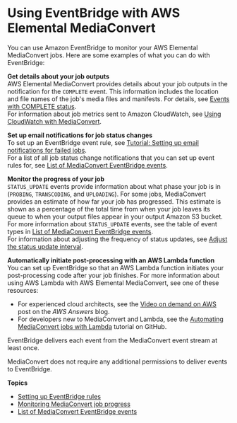 # Using EventBridge with AWS Elemental MediaConvert<a name="eventbridge_events"></a>

You can use Amazon EventBridge to monitor your AWS Elemental MediaConvert jobs\. Here are some examples of what you can do with EventBridge:

**Get details about your job outputs**  
AWS Elemental MediaConvert provides details about your job outputs in the notification for the `COMPLETE` event\. This information includes the location and file names of the job's media files and manifests\. For details, see [Events with COMPLETE status](ev_status_complete.md)\.  
For information about job metrics sent to Amazon CloudWatch, see [Using CloudWatch with MediaConvert](cloudwatch_metrics.md)\.

**Set up email notifications for job status changes**  
To set up an EventBridge event rule, see [Tutorial: Setting up email notifications for failed jobs](setting-up-cloudwatch-event-rules.md#mediaconvert_sns_tutorial)\.  
For a list of all job status change notifications that you can set up event rules for, see [List of MediaConvert EventBridge events](mediaconvert_event_list.md)\.

**Monitor the progress of your job**  
`STATUS_UPDATE` events provide information about what phase your job is in \(`PROBING`, `TRANSCODING`, and `UPLOADING`\)\. For some jobs, MediaConvert provides an estimate of how far your job has progressed\. This estimate is shown as a percentage of the total time from when your job leaves its queue to when your output files appear in your output Amazon S3 bucket\.  
For more information about `STATUS_UPDATE` events, see the table of event types in [List of MediaConvert EventBridge events](mediaconvert_event_list.md)\.  
For information about adjusting the frequency of status updates, see [Adjust the status update interval](adjusting-the-status-update-interval.md)\.

**Automatically initiate post\-processing with an AWS Lambda function**  
You can set up EventBridge so that an AWS Lambda function initiates your post\-processing code after your job finishes\. For more information about using AWS Lambda with AWS Elemental MediaConvert, see one of these resources:  
+ For experienced cloud architects, see the [Video on demand on AWS](https://aws.amazon.com/solutions/video-on-demand-on-aws/) post on the *AWS Answers* blog\.
+ For developers new to MediaConvert and Lambda, see the [Automating MediaConvert jobs with Lambda](https://github.com/aws-samples/aws-media-services-simple-vod-workflow/blob/master/7-MediaConvertJobLambda/README.md) tutorial on GitHub\.

EventBridge delivers each event from the MediaConvert event stream at least once\.

MediaConvert does not require any additional permissions to deliver events to EventBridge\.

**Topics**
+ [Setting up EventBridge rules](setting-up-cloudwatch-event-rules.md)
+ [Monitoring MediaConvert job progress](how-mediaconvert-jobs-progress.md)
+ [List of MediaConvert EventBridge events](mediaconvert_event_list.md)